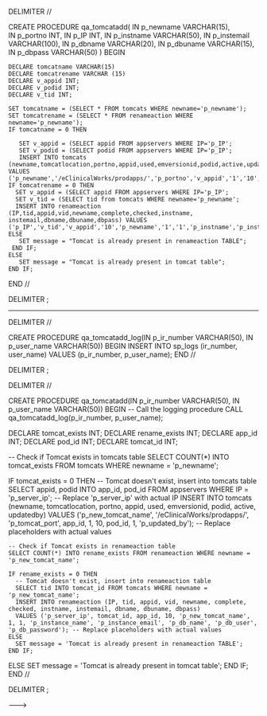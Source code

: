 
DELIMITER //

CREATE PROCEDURE qa_tomcatadd(
    IN p_newname VARCHAR(15),        
    IN p_portno INT,
	IN p_IP INT,
    IN p_instname VARCHAR(50), 
    IN p_instemail VARCHAR(100),
    IN p_dbname VARCHAR(20),
    IN p_dbuname VARCHAR(15),
    IN p_dbpass VARCHAR(50)
)
BEGIN
    
	DECLARE tomcatname VARCHAR(15)
	DECLARE tomcatrename VARCHAR (15) 
	DECLARE v_appid INT;
    DECLARE v_podid INT;
	DECLARE v_tid INT;
   	
	SET tomcatname = (SELECT * FROM tomcats WHERE newname='p_newname');
	SET tomcatrename = (SELECT * FROM renameaction WHERE newname='p_newname');
	IF tomcatname = 0 THEN 
	   
	   SET v_appid = (SELECT appid FROM appservers WHERE IP='p_IP'; 
	   SET v_podid = (SELECT podid FROM appservers WHERE IP='p_IP';
	   INSERT INTO tomcats (newname,tomcatlocation,portno,appid,used,emversionid,podid,active,updatedby) VALUES ('p_newname','/eClinicalWorks/prodapps/','p_portno','v_appid','1','10','v_podid','1','p_instname');
	IF tomcatrename = 0 THEN	
	  SET v_appid = (SELECT appid FROM appservers WHERE IP='p_IP';
	  SET v_tid = (SELECT tid from tomcats WHERE newname='p_newname';
	  INSERT INTO renameaction (IP,tid,appid,vid,newname,complete,checked,instname, instemail,dbname,dbuname,dbpass) VALUES ('p_IP','v_tid','v_appid','10','p_newname','1','1','p_instname','p_instemail','p_dbname','p_dbuname','p_dbpass');  	   
    ELSE 
       SET message = "Tomcat is already present in renameaction TABLE";
	 END IF;
	ELSE   
	   SET message = "Tomcat is already present in tomcat table";
	END IF;	

END //

DELIMITER ;

--------------------------------------------------------------------

DELIMITER //

CREATE PROCEDURE qa_tomcatadd_log(IN p_ir_number VARCHAR(50), IN p_user_name VARCHAR(50))
BEGIN
  INSERT INTO sp_logs (ir_number, user_name) VALUES (p_ir_number, p_user_name);
END //

DELIMITER ;

DELIMITER //

CREATE PROCEDURE qa_tomcatadd(IN p_ir_number VARCHAR(50), IN p_user_name VARCHAR(50))
BEGIN
  -- Call the logging procedure
  CALL qa_tomcatadd_log(p_ir_number, p_user_name);

  DECLARE tomcat_exists INT;
  DECLARE rename_exists INT;
  DECLARE app_id INT;
  DECLARE pod_id INT;
  DECLARE tomcat_id INT;

  -- Check if Tomcat exists in tomcats table
  SELECT COUNT(*) INTO tomcat_exists FROM tomcats WHERE newname = 'p_newname';

  IF tomcat_exists = 0 THEN
    -- Tomcat doesn't exist, insert into tomcats table
    SELECT appid, podid INTO app_id, pod_id FROM appservers WHERE IP = 'p_server_ip'; -- Replace 'p_server_ip' with actual IP
    INSERT INTO tomcats (newname, tomcatlocation, portno, appid, used, emversionid, podid, active, updatedby)
    VALUES ('p_new_tomcat_name', '/eClinicalWorks/prodapps/', 'p_tomcat_port', app_id, 1, 10, pod_id, 1, 'p_updated_by'); -- Replace placeholders with actual values

    -- Check if Tomcat exists in renameaction table
    SELECT COUNT(*) INTO rename_exists FROM renameaction WHERE newname = 'p_new_tomcat_name';

    IF rename_exists = 0 THEN
      -- Tomcat doesn't exist, insert into renameaction table
      SELECT tid INTO tomcat_id FROM tomcats WHERE newname = 'p_new_tomcat_name';
      INSERT INTO renameaction (IP, tid, appid, vid, newname, complete, checked, instname, instemail, dbname, dbuname, dbpass)
      VALUES ('p_server_ip', tomcat_id, app_id, 10, 'p_new_tomcat_name', 1, 1, 'p_instance_name', 'p_instance_email', 'p_db_name', 'p_db_user', 'p_db_password'); -- Replace placeholders with actual values
    ELSE
      SET message = 'Tomcat is already present in renameaction TABLE';
    END IF;
  ELSE
    SET message = 'Tomcat is already present in tomcat table';
  END IF;
END //

DELIMITER ;

	
	
	   

--->
